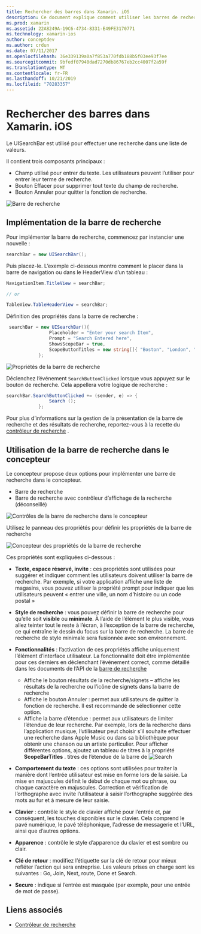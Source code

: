 ```yaml
---
title: Rechercher des barres dans Xamarin. iOS
description: Ce document explique comment utiliser les barres de recherche dans Xamarin. iOS. Il explique comment créer des barres de recherche par programmation et dans une table de montage séquentiel.
ms.prod: xamarin
ms.assetid: 22A8249A-19C6-4734-8331-E49FE3170771
ms.technology: xamarin-ios
author: conceptdev
ms.author: crdun
ms.date: 07/11/2017
ms.openlocfilehash: 36e339139a0a7f853a770fdb188b5f03ee93f7ee
ms.sourcegitcommit: 9bfedf07940dad7270db86767eb2cc4007f2a59f
ms.translationtype: MT
ms.contentlocale: fr-FR
ms.lasthandoff: 10/21/2019
ms.locfileid: "70283357"
---
```

# <a name="search-bars-in-xamarinios"></a>Rechercher des barres dans Xamarin. iOS

Le UISearchBar est utilisé pour effectuer une recherche dans une liste de valeurs.

Il contient trois composants principaux :

- Champ utilisé pour entrer du texte. Les utilisateurs peuvent l’utiliser pour entrer leur terme de recherche.
- Bouton Effacer pour supprimer tout texte du champ de recherche.
- Bouton Annuler pour quitter la fonction de recherche.

![Barre de recherche](searchbar-images/image1.png)

## <a name="implementing-the-search-bar"></a>Implémentation de la barre de recherche

Pour implémenter la barre de recherche, commencez par instancier une nouvelle :

```csharp
searchBar = new UISearchBar();
```

Puis placez-le. L’exemple ci-dessous montre comment le placer dans la barre de navigation ou dans le HeaderView d’un tableau :

```csharp
NavigationItem.TitleView = searchBar;

// or

TableView.TableHeaderView = searchBar;
```

Définition des propriétés dans la barre de recherche :

```csharp
 searchBar = new UISearchBar(){
                Placeholder = "Enter your search Item",
                Prompt = "Search Entered here",
                ShowsScopeBar = true,
                ScopeButtonTitles = new string[]{ "Boston", "London", "SF" },
            };
```

![Propriétés de la barre de recherche](searchbar-images/image6.png)

Déclenchez l’événement `SearchButtonClicked` lorsque vous appuyez sur le bouton de recherche. Cela appellera votre logique de recherche :

```csharp
searchBar.SearchButtonClicked += (sender, e) => {
                Search ();
            };
```

Pour plus d’informations sur la gestion de la présentation de la barre de recherche et des résultats de recherche, reportez-vous à la recette du [contrôleur de recherche](https://github.com/xamarin/recipes/tree/master/Recipes/ios/content_controls/search-controller) .

## <a name="using-the-search-bar-in-the-designer"></a>Utilisation de la barre de recherche dans le concepteur

Le concepteur propose deux options pour implémenter une barre de recherche dans le concepteur.

- Barre de recherche
- Barre de recherche avec contrôleur d’affichage de la recherche (déconseillé)

![Contrôles de la barre de recherche dans le concepteur](searchbar-images/image2.png)

Utilisez le panneau des propriétés pour définir les propriétés de la barre de recherche

![Concepteur des propriétés de la barre de recherche](searchbar-images/image3.png)

Ces propriétés sont expliquées ci-dessous :

- **Texte, espace réservé, invite** : ces propriétés sont utilisées pour suggérer et indiquer comment les utilisateurs doivent utiliser la barre de recherche. Par exemple, si votre application affiche une liste de magasins, vous pouvez utiliser la propriété prompt pour indiquer que les utilisateurs peuvent « entrer une ville, un nom d’histoire ou un code postal »
- **Style de recherche** : vous pouvez définir la barre de recherche pour qu’elle soit **visible** ou **minimale**. À l’aide de l’élément le plus visible, vous allez teinter tout le reste à l’écran, à l’exception de la barre de recherche, ce qui entraîne le dessin du focus sur la barre de recherche. La barre de recherche de style minimale sera fusionnée avec son environnement.
- **Fonctionnalités** : l’activation de ces propriétés affiche uniquement l’élément d’interface utilisateur. La fonctionnalité doit être implémentée pour ces derniers en déclenchant l’événement correct, comme détaillé dans les documents de l’API de la [barre de recherche](xref:UIKit.UISearchBar)
  - Affiche le bouton résultats de la recherche/signets – affiche les résultats de la recherche ou l’icône de signets dans la barre de recherche
  - Affiche le bouton Annuler : permet aux utilisateurs de quitter la fonction de recherche. Il est recommandé de sélectionner cette option.
  - Affiche la barre d’étendue : permet aux utilisateurs de limiter l’étendue de leur recherche. Par exemple, lors de la recherche dans l’application musique, l’utilisateur peut choisir s’il souhaite effectuer une recherche dans Apple Music ou dans sa bibliothèque pour obtenir une chanson ou un artiste particulier. Pour afficher différentes options, ajoutez un tableau de titres à la propriété **ScopeBarTitles** .
  titres de l’étendue de la barre de ![Search ](searchbar-images/image4.png)

- **Comportement du texte** : ces options sont utilisées pour traiter la manière dont l’entrée utilisateur est mise en forme lors de la saisie. La mise en majuscules définit le début de chaque mot ou phrase, ou chaque caractère en majuscules. Correction et vérification de l’orthographe avec invite l’utilisateur à saisir l’orthographe suggérée des mots au fur et à mesure de leur saisie.
- **Clavier** : contrôle le style de clavier affiché pour l’entrée et, par conséquent, les touches disponibles sur le clavier. Cela comprend le pavé numérique, le pavé téléphonique, l’adresse de messagerie et l’URL, ainsi que d’autres options.
- **Apparence** : contrôle le style d’apparence du clavier et est sombre ou clair.
- **Clé de retour** : modifiez l’étiquette sur la clé de retour pour mieux refléter l’action qui sera entreprise. Les valeurs prises en charge sont les suivantes : Go, Join, Next, route, Done et Search.
- **Secure** : indique si l’entrée est masquée (par exemple, pour une entrée de mot de passe).

## <a name="related-links"></a>Liens associés

- [Contrôleur de recherche](https://github.com/xamarin/recipes/tree/master/Recipes/ios/content_controls/search-controller)
